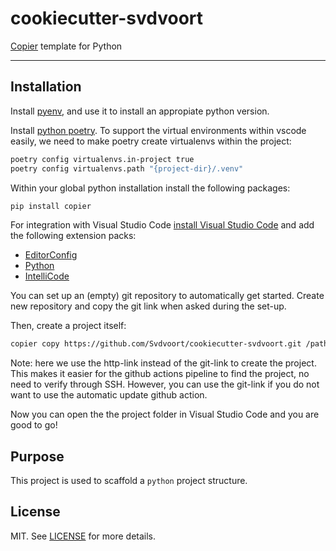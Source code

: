 # cookiecutter-svdvoort

[Copier](https://copier.readthedocs.io) template for Python

---

## Installation

Install [pyenv](https://github.com/pyenv/pyenv), and use it to install an appropiate python version.

Install [python poetry](https://python-poetry.org/docs/#installation).
To support the virtual environments within vscode easily, we need to make poetry create virtualenvs within the project:

```bash
poetry config virtualenvs.in-project true
poetry config virtualenvs.path "{project-dir}/.venv"
```

Within your global python installation install the following packages:

```bash
pip install copier
```

For integration with Visual Studio Code [install Visual Studio Code](https://code.visualstudio.com/download) and add the following extension packs:

- [EditorConfig](https://marketplace.visualstudio.com/items?itemName=EditorConfig.EditorConfig)
- [Python](https://marketplace.visualstudio.com/items?itemName=ms-python.python)
- [IntelliCode](https://marketplace.visualstudio.com/items?itemName=VisualStudioExptTeam.vscodeintellicode)

You can set up an (empty) git repository to automatically get started.
Create new repository and copy the git link when asked during the set-up.

Then, create a project itself:

```bash
copier copy https://github.com/Svdvoort/cookiecutter-svdvoort.git /path/to/repo
```

Note: here we use the http-link instead of the git-link to create the project.
This makes it easier for the github actions pipeline to find the project, no need to verify through SSH.
However, you can use the git-link if you do not want to use the automatic update github action.

Now you can open the the project folder in Visual Studio Code and you are good to go!

## Purpose

This project is used to scaffold a `python` project structure.

## License

MIT. See [LICENSE](https://github.com/wemake-services/wemake-python-package/blob/master/LICENSE) for more details.
